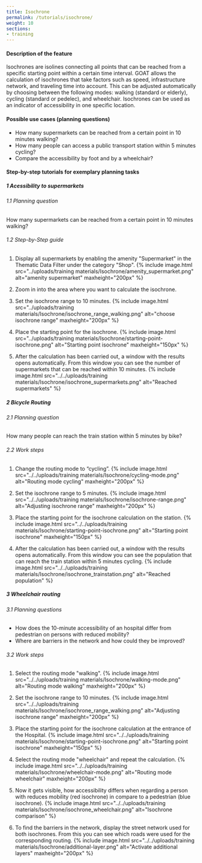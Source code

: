 ```yaml
---
title: Isochrone
permalink: /tutorials/isochrone/
weight: 10
sections:
- training
---
```


#### Description of the feature
Isochrones are isolines connecting all points that can be reached from a specific starting point within a certain time interval.
GOAT allows the calculation of isochrones that take factors such as speed, infrastructure network, and traveling time into account. This can be adjusted automatically by choosing between the following modes: walking (standard or elderly), cycling (standard or pedelec), and wheelchair. Isochrones can be used as an indicator of accessibility in one specific location. 

#### Possible use cases (planning questions)
- How many supermarkets can be reached from a certain point in 10 minutes walking?
- How many people can access a public transport station within 5 minutes cycling? 
- Compare the accessibility by foot and by a wheelchair?


#### Step-by-step tutorials for exemplary planning tasks
##### 1 Acessibility to supermarkets
###### 1.1 Planning question

How many supermarkets can be reached from a certain point in 10 minutes walking?

###### 1.2 Step-by-Step guide

1. Display all supermarkets by enabling the amenity "Supermarket" in the Thematic Data Filter under the category "Shop".  {% include image.html src="../uploads/training materials/Isochrone/amenity_supermarket.png" alt="amenity supermarket" maxheight="200px" %} 

2. Zoom in into the area where you want to calculate the isochrone.

3. Set the isochrone range to 10 minutes.  {% include image.html src="../uploads/training materials/Isochrone/isochrone_range_walking.png" alt="choose isochrone range" maxheight="200px" %} 

4. Place the starting point for the isochrone.  {% include image.html src="../uploads/training materials/Isochrone/starting-point-isochrone.png" alt="Starting point isochrone" maxheight="150px" %} 


5. After the calculation has been carried out, a window with the results opens automatically. From this window you can see the number of supermarkets that can be reached within 10 minutes.  {% include image.html src="../../uploads/training materials/Isochrone/isochrone_supermarkets.png" alt="Reached supermarkets" %} 

##### 2 Bicycle Routing 
###### 2.1 Planning question
How many people can reach the train station within 5 minutes by bike? 
###### 2.2 Work steps
1. Change the routing mode to “cycling”.  {% include image.html src="../../uploads/training materials/Isochrone/cycling-mode.png" alt="Routing mode cycling" maxheight="200px" %} 

2. Set the isochrone range to 5 minutes.  {% include image.html src="../../uploads/training materials/Isochrone/isochrone-range.png" alt="Adjusting isochrone range" maxheight="200px" %} 

3. Place the starting point for the isochrone calculation on the station.  {% include image.html src="../../uploads/training materials/Isochrone/starting-point-isochrone.png" alt="Starting point isochrone" maxheight="150px" %}

4. After the calculation has been carried out, a window with the results opens automatically. From this window you can see the population that can reach the train station within 5 minutes cycling.  {% include image.html src="../../uploads/training materials/Isochrone/isochrone_trainstation.png" alt="Reached population" %}


##### 3 Wheelchair routing
###### 3.1 Planning questions
- How does the 10-minute accessibility of an hospital differ from pedestrian on persons with reduced mobility?
- Where are barriers in the network and how could they be improved? 

###### 3.2 Work steps

1. Select the routing mode "walking".  {% include image.html src="../../uploads/training materials/Isochrone/walking-mode.png" alt="Routing mode walking" maxheight="200px" %}

2. Set the isochrone range to 10 minutes.  {% include image.html src="../../uploads/training materials/Isochrone/isochrone_range_walking.png" alt="Adjusting isochrone range" maxheight="200px" %}

3. Place the starting point for the isochrone calculation at the entrance of the Hospital.  {% include image.html src="../../uploads/training materials/Isochrone/starting-point-isochrone.png" alt="Starting point isochrone" maxheight="150px" %}

4. Select the routing mode "wheelchair" and repeat the calculation.  {% include image.html src="../../uploads/training materials/Isochrone/wheelchair-mode.png" alt="Routing mode wheelchair" maxheight="200px" %}

5. Now it gets visible, how accessibility differs when regarding a person with reduces mobility (red isochrone) in compare to a pedestrian (blue isochrone).  {% include image.html src="../../uploads/training materials/Isochrone/isochrone_wheelchair.png" alt="Isochrone comparison" %}

6. To find the barriers in the network, display the street network used for both isochrones. From this you can see which roads were used for the corresponding routing.  {% include image.html src="../../uploads/training materials/Isochrone/additional-layer.png" alt="Activate additional layers" maxheight="200px" %}
 